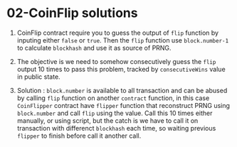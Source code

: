 # 02-CoinFlip solutions

1. CoinFlip contract require you to guess the output of `flip` function by inputing either `false` or `true`. Then the `flip` function use `block.number-1` to calculate `blockhash` and use it as source of PRNG.

2. The objective is we need to somehow consecutively guess the `flip` output 10 times to pass this problem, tracked by `consecutiveWins` value in public state.

3. Solution : `block.number` is available to all transaction and can be abused by calling `flip` function on another `contract` function, in this case `CoinFlipper` contract have `flipper` function that reconstruct PRNG using `block.number` and call `flip` using the value. Call this 10 times either manually, or using script, but the catch is we have to call it on transaction with differenct `blockhash` each time, so waiting previous `flipper` to finish before call it another call.
